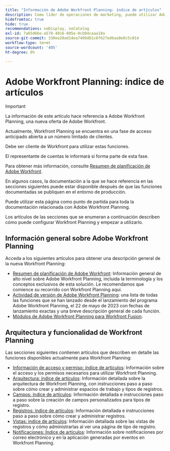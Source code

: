 ```yaml
---
title: "Información de Adobe Workfront Planning: índice de artículos"
description: Como líder de operaciones de marketing, puede utilizar Adobe Workfront Planning para organizar el trabajo en todo el ciclo de vida de marketing para todos sus equipos. Los artículos de esta sección describen cómo puede configurar las funcionalidades de planificación y cómo puede empezar a utilizarlas como parte de las operaciones de administración de campañas.
hidefromtoc: true
hide: true
recommendations: noDisplay, noCatalog
exl-id: 7a65d66e-a578-4016-805e-0cb04caaa18a
source-git-commit: 330ee20ad14ea7409db1c6f627ed6aa0e0c5c014
workflow-type: tm+mt
source-wordcount: '405'
ht-degree: 0%

---
```


# Adobe Workfront Planning: índice de artículos

<!--
title: Adobe Maestro 
description: As a marketing operations leader, you can use Adobe Maestro to organize work across the marketing lifecycle for all your teams. The articles in this section describe how you can configure Maestro and how you can start using its capabilities as part of your campaign management operations. 
hidefromtoc: yes
author: Alina
feature: Work Management
role: User, Admin
hide: yes
-->

<!--update the metadata with real information when making this avilable in TOC and in the left nav-->

<!-- update the title to "Article index" when we get out of beta and we inhide this article-->

<!--remove the video at open beta or before-->

>[!IMPORTANT]
>
>La información de este artículo hace referencia a Adobe Workfront Planning, una nueva oferta de Adobe Workfront.
>
>Actualmente, Workfront Planning se encuentra en una fase de acceso anticipado abierta a un número limitado de clientes.
>
>Debe ser cliente de Workfront para utilizar estas funciones.
>
>El representante de cuentas le informará si forma parte de esta fase.
>
>Para obtener más información, consulte [Resumen de planificación de Adobe Workfront](/help/quicksilver/maestro/maestro-overview.md).
>
>En algunos casos, la documentación a la que se hace referencia en las secciones siguientes puede estar disponible después de que las funciones documentadas se publiquen en el entorno de producción.

Puede utilizar esta página como punto de partida para toda la documentación relacionada con Adobe Workfront Planning.

Los artículos de las secciones que se enumeran a continuación describen cómo puede configurar Workfront Planning y empezar a utilizarlo.


## Información general sobre Adobe Workfront Planning

Acceda a los siguientes artículos para obtener una descripción general de la nueva Workfront Planning:

<!--update the video when we have something better, especially after Open Beta - remove it-->

<!--* [View a video demonstration of Adobe Maestro](https://video.tv.adobe.com/v/3424253/){target=_blank}-->

* [Resumen de planificación de Adobe Workfront](maestro-overview.md): Información general de alto nivel sobre Adobe Workfront Planning, incluida la terminología y los conceptos exclusivos de esta solución. Le recomendamos que comience su recorrido con Workfront Planning aquí.
* [Actividad de versión de Adobe Workfront Planning](/help/quicksilver/maestro/release-activity.md): una lista de todas las funciones que se han lanzado desde el lanzamiento del programa Adobe Workfront Planning, el 22 de mayo de 2023 con fechas de lanzamiento exactas y una breve descripción general de cada función.
* [Módulos de Adobe Workfront Planning para Workfront Fusion](/help/quicksilver/workfront-fusion/apps-and-their-modules/workfront-planning-modules.md).

## Arquitectura y funcionalidad de Workfront Planning

Las secciones siguientes contienen artículos que describen en detalle las funciones disponibles actualmente para Workfront Planning:

* [Información de acceso y permiso: índice de artículos](/help/quicksilver/maestro/access/access-information.md): Información sobre el acceso y los permisos necesarios para utilizar Workfront Planning.
* [Arquitectura: índice de artículos](/help/quicksilver/maestro/architecture/architecture-information.md): Información detallada sobre la arquitectura de Workfront Planning, con instrucciones paso a paso sobre cómo crear y administrar espacios de trabajo y tipos de registros.
* [Campos: índice de artículos](/help/quicksilver/maestro/fields/fields-information.md): Información detallada e instrucciones paso a paso sobre la creación de campos personalizados para tipos de registro.
* [Registros: índice de artículos](/help/quicksilver/maestro/records/records-information.md): Información detallada e instrucciones paso a paso sobre cómo crear y administrar registros.
* [Vistas: índice de artículos](/help/quicksilver/maestro/views/views-information.md): Información detallada sobre las vistas de registros y cómo administrarlas al ver una página de tipo de registro.
* [Notificaciones: Índice de artículos](/help/quicksilver/maestro/notifications/notifications-information.md): Información sobre notificaciones por correo electrónico y en la aplicación generadas por eventos en Workfront Planning.

